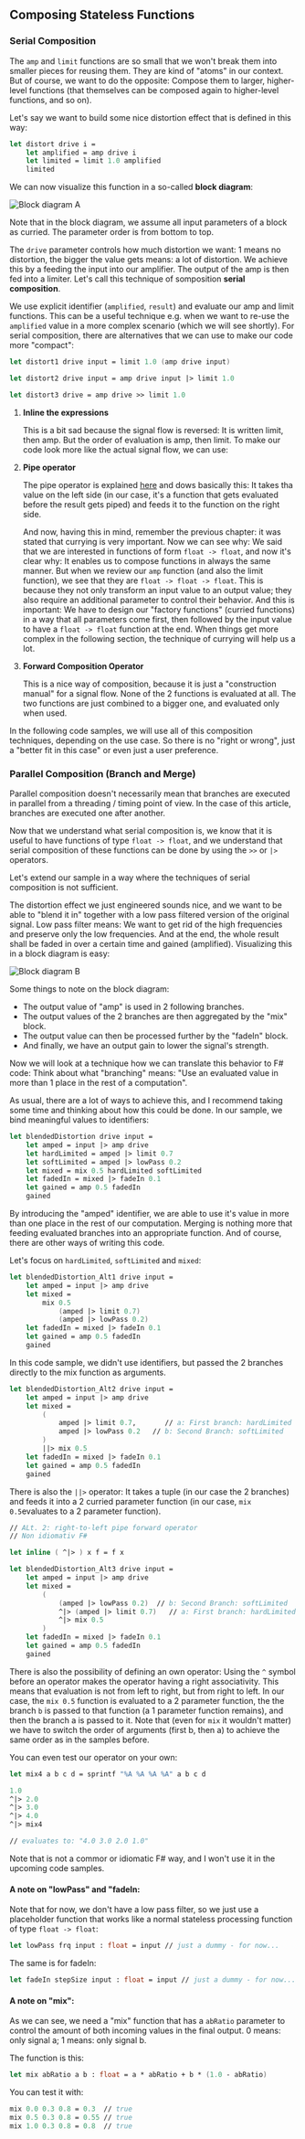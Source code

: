 
## Composing Stateless Functions

### Serial Composition

The `amp` and `limit` functions are so small that we won't break them into smaller pieces for reusing them. They are kind of "atoms" in our context. But of course, we want to do the opposite: Compose them to larger, higher-level functions (that themselves can be composed again to higher-level functions, and so on).

Let's say we want to build some nice distortion effect that is defined in this way:

```fsharp
let distort drive i =
    let amplified = amp drive i
    let limited = limit 1.0 amplified
    limited
```

We can now visualize this function in a so-called **block diagram**:

![Block diagram A](./bs_a.png)

<hint>
Note that in the block diagram, we assume all input parameters of a block as curried. The parameter order is from bottom to top.
</hint>

The `drive` parameter controls how much distortion we want: 1 means no distortion, the bigger the value gets means: a lot of distortion. We achieve this by a feeding the input into our amplifier. The output of the amp is then fed into a limiter. Let's call this technique of somposition **serial composition**.

<excurs data-name="Composition Alternatives">

We use explicit identifier (`amplified`, `result`) and evaluate our amp and limit functions. This can be a useful technique e.g. when we want to re-use the `amplified` value in a more complex scenario (which we will see shortly). For serial composition, there are alternatives that we can use to make our code more "compact":

```fsharp
let distort1 drive input = limit 1.0 (amp drive input)

let distort2 drive input = amp drive input |> limit 1.0

let distort3 drive = amp drive >> limit 1.0
```
   
1. **Inline the expressions**
   
   This is a bit sad because the signal flow is reversed: It is written limit, then amp. But the order of evaluation is amp, then limit. To make our code look more like the actual signal flow, we can use:

2. **Pipe operator**
   
   The pipe operator is explained [here](https://fsharpforfunandprofit.com/posts/function-composition/) and dows basically this: It takes tha value on the left side (in our case, it's a function that gets evaluated before the result gets piped) and feeds it to the function on the right side.

   And now, having this in mind, remember the previous chapter: it was stated that currying is very important. Now we can see why: We said that we are interested in functions of form ```float -> float```, and now it's clear why: It enables us to compose functions in always the same manner. But when we review our `amp` function (and also the limit function), we see that they are ```float -> float -> float```. This is because they not only transform an input value to an output value; they also require an additional parameter to control their behavior. And this is important: We have to design our "factory functions" (curried functions) in a way that all parameters come first, then followed by the input value to have a ```float -> float``` function at the end. When things get more complex in the following section, the technique of currying will help us a lot.

3. **Forward Composition Operator**
   
   This is a nice way of composition, because it is just a "construction manual" for a signal flow. None of the 2 functions is evaluated at all. The two functions are just combined to a bigger one, and evaluated only when used.

In the following code samples, we will use all of this composition techniques, depending on the use case. So there is no "right or wrong", just a "better fit in this case" or even just a user preference.

</excurs>

### Parallel Composition (Branch and Merge)

<hint>
Parallel composition doesn't necessarily mean that branches are executed in parallel from a threading / timing point of view. In the case of this article, branches are executed one after another.
</hint>

Now that we understand what serial composition is, we know that it is useful to have functions of type ```float -> float```, and we understand that serial composition of these functions can be done by using the `>>` or `|>` operators.

Let's extend our sample in a way where the techniques of serial composition is not sufficient.

The distortion effect we just engineered sounds nice, and we want to be able to "blend it in" together with a low pass filtered version of the original signal. Low pass filter means: We want to get rid of the high frequencies and preserve only the low frequencies. And at the end, the whole result shall be faded in over a certain time and gained (amplified). Visualizing this in a block diagram is easy:

![Block diagram B](./bs_b.png)

Some things to note on the block diagram:

* The output value of "amp" is used in 2 following branches.
* The output values of the 2 branches are then aggregated by the "mix" block.
* The output value can then be processed further by the "fadeIn" block.
* And finally, we have an output gain to lower the signal's strength.

Now we will look at a technique how we can translate this behavior to F# code: Think about what "branching" means: "Use an evaluated value in more than 1 place in the rest of a computation".

As usual, there are a lot of ways to achieve this, and I recommend taking some time and thinking about how this could be done. In our sample, we bind meaningful values to identifiers:

```fsharp
let blendedDistortion drive input =
    let amped = input |> amp drive
    let hardLimited = amped |> limit 0.7
    let softLimited = amped |> lowPass 0.2
    let mixed = mix 0.5 hardLimited softLimited
    let fadedIn = mixed |> fadeIn 0.1
    let gained = amp 0.5 fadedIn
    gained
```

By introducing the "amped" identifier, we are able to use it's value in more than one place in the rest of our computation. Merging is nothing more that feeding evaluated branches into an appropriate function. And of course, there are other ways of writing this code.

<excurs data-name="Alternatives">

Let's focus on `hardLimited`, `softLimited` and `mixed`:

```fsharp
let blendedDistortion_Alt1 drive input =
    let amped = input |> amp drive
    let mixed =
        mix 0.5 
            (amped |> limit 0.7)
            (amped |> lowPass 0.2)
    let fadedIn = mixed |> fadeIn 0.1
    let gained = amp 0.5 fadedIn
    gained
```

In this code sample, we didn't use identifiers, but passed the 2 branches directly to the mix function as arguments.

```fsharp
let blendedDistortion_Alt2 drive input =
    let amped = input |> amp drive
    let mixed =
        (
            amped |> limit 0.7,       // a: First branch: hardLimited
            amped |> lowPass 0.2   // b: Second Branch: softLimited
        )
        ||> mix 0.5
    let fadedIn = mixed |> fadeIn 0.1
    let gained = amp 0.5 fadedIn
    gained
```

There is also the `||>` operator: It takes a tuple (in our case the 2 branches) and feeds it into a 2 curried parameter function (in our case, ```mix 0.5```evaluates to a 2 parameter function).

```fsharp
// ALt. 2: right-to-left pipe forward operator
// Non idiomativ F#

let inline ( ^|> ) x f = f x 

let blendedDistortion_Alt3 drive input =
    let amped = input |> amp drive
    let mixed =
        (
            (amped |> lowPass 0.2)  // b: Second Branch: softLimited
            ^|> (amped |> limit 0.7)   // a: First branch: hardLimited
            ^|> mix 0.5
        )
    let fadedIn = mixed |> fadeIn 0.1
    let gained = amp 0.5 fadedIn
    gained
```

There is also the possibility of defining an own operator: Using the `^` symbol before an operator makes the operator having a right associativity. This means that evaluation is not from left to right, but from right to left. In our case, the ```mix 0.5``` function is evaluated to a 2 parameter function, the the branch `b` is passed to that function (a 1 parameter function remains), and then the branch a is passed to it. Note that (even for `mix` it wouldn't matter) we have to switch the order of arguments (first b, then a) to achieve the same order as in the samples before.

You can even test our operator on your own:

```fsharp
let mix4 a b c d = sprintf "%A %A %A %A" a b c d

1.0
^|> 2.0
^|> 3.0
^|> 4.0
^|> mix4

// evaluates to: "4.0 3.0 2.0 1.0"
```

Note that is not a commor or idiomatic F# way, and I won't use it in the upcoming code samples.

</excurs>

#### A note on "lowPass" and "fadeIn:

Note that for now, we don't have a low pass filter, so we just use a placeholder function that works like a normal stateless processing function of type `float -> float`:

```fsharp
let lowPass frq input : float = input // just a dummy - for now...
```

The same is for fadeIn:

```fsharp
let fadeIn stepSize input : float = input // just a dummy - for now...
```

#### A note on "mix":

As we can see, we need a "mix" function that has a `abRatio` parameter to control the amount of both incoming values in the final output. 0 means: only signal a; 1 means: only signal b.

The function is this:

```fsharp
let mix abRatio a b : float = a * abRatio + b * (1.0 - abRatio)
```

You can test it with:

```fsharp
mix 0.0 0.3 0.8 = 0.3  // true
mix 0.5 0.3 0.8 = 0.55 // true
mix 1.0 0.3 0.8 = 0.8  // true
```
